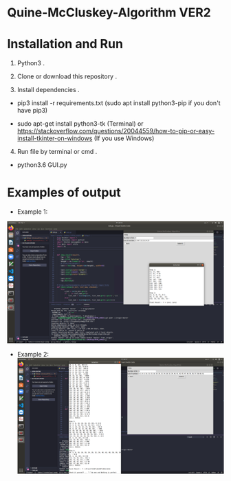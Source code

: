 # Quine-McCluskey-Algorithm VER2 

# Installation and Run

  1. Python3 .
  
  2. Clone or download this repository .

  3. Install dependencies .
   
   + pip3 install -r requirements.txt (sudo apt install python3-pip if you don't have pip3)
   
   + sudo apt-get install python3-tk (Terminal) or https://stackoverflow.com/questions/20044559/how-to-pip-or-easy-install-tkinter-on-windows (If you use Windows)
   
  4. Run file by terminal or cmd .
   + python3.6 GUI.py 
 
 # Examples of output
  
  + Example 1:
  
  ![Example 1](https://github.com/congdaoduy298/Quine-McCluskey-Algorithm/blob/master/image/Screenshot%20from%202020-05-09%2023-15-11.png)
  
   + Example 2:
   ![Example 2](https://github.com/congdaoduy298/Quine-McCluskey-Algorithm/blob/master/image/Screenshot%20from%202020-05-09%2023-17-17.png)
